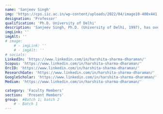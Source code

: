 ```yaml
---
name: 'Sanjeev Singh'
img: 'https://cps.iic.ac.in/wp-content/uploads/2022/04/image10-400x441.jpg'
designation: 'Professor'
qualification: 'Ph.D. University of Delhi'
description: 'Sanjeev Singh, Ph.D. (University of Delhi, 1997), has over 20 years of experience teaching M.Sc. Informatics and specializes in networks, security, and communication technologies, with 70+ research publications.'
imgLink: ''
imgAlt: ''
# image: 
    # - imgLink: ''
    # - imgAlt: ''
# socials: 
LinkedIn: 'https://www.linkedin.com/in/harshita-sharma-dharaman/'
Scopus: 'https://www.linkedin.com/in/harshita-sharma-dharaman/'
OrcID: 'https://www.linkedin.com/in/harshita-sharma-dharaman/'
ResearchGate: 'https://www.linkedin.com/in/harshita-sharma-dharaman/'
GoogleScholar: 'https://www.linkedin.com/in/harshita-sharma-dharaman/'
Medium: 'https://www.linkedin.com/in/harshita-sharma-dharaman/'

category: 'Faculty Members'
section:  'Present Members'
group:  #Batch 1; batch 2
    # - Batch 1
---
```

 
 <!-- {personel.compiledContent()} -->
 <!-- [//]: This area contains content to be added in the document as md/html -->